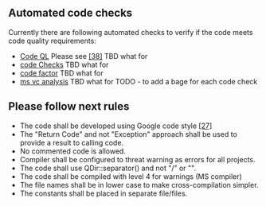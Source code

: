 ## Automated code checks
Currently there are following automated checks to verify if the code meets code quality requirements:
* [Code QL](.github/workflows/codeqlanalysis.yml) Please see [[38]](./REFERENCES.md) TBD what for
* [code Checks](.github/workflows/codeChecks.yml) TBD what for
* [code factor](https://www.codefactor.io/repository/github/dimanikulin/fva/issues) TBD what for
* [ms vc analysis](.github/workflows/msvc-analysis.yml) TBD what for
TODO - to add a bage for each code check

## Please follow next rules 
* The code shall be developed using Google code style [[27]](./REFERENCES.md) 
* The "Return Code" and not "Exception" approach shall be used to provide a result to calling code.
* No commented code is allowed.
* Compiler shall be configured to threat warning as errors for all projects.
* The code shall use QDir::separator() and not "/" or "\".
* The code shall be compiled with level 4 for warnings (MS compiler)
* The file names shall be in lower case to make cross-compilation simpler.
* The constants shall be placed in separate file/files.